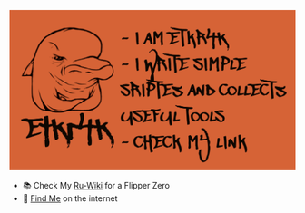 ![readme-pic](/readme-pic.jpg)
- 📚 Check My [Ru-Wiki](https://flipper.chillpad.club) for a Flipper Zero
- 📱 [Find Me](https://chillpad.club/) on the internet

<!---
etkr4k/etkr4k is a ✨ special ✨ repository because its `README.md` (this file) appears on your GitHub profile.
You can click the Preview link to take a look at your changes.
--->
